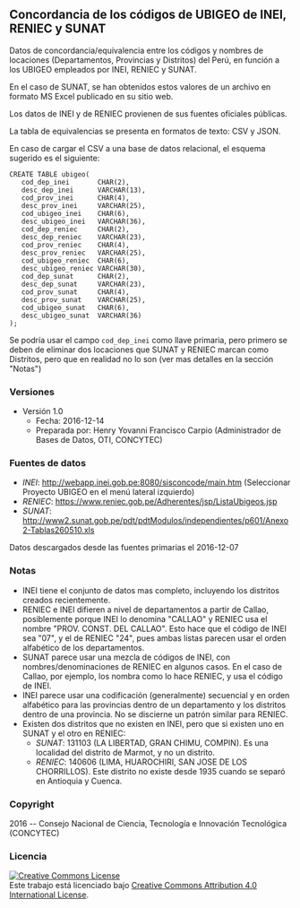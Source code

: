 ## Concordancia de los códigos de UBIGEO de INEI, RENIEC y SUNAT

Datos de concordancia/equivalencia entre los códigos y nombres de locaciones
(Departamentos, Provincias y Distritos) del Perú, en función a los UBIGEO empleados
por INEI, RENIEC y SUNAT.

En el caso de SUNAT, se han obtenidos estos valores de un archivo en formato
MS Excel publicado en su sitio web.

Los datos de INEI y de RENIEC provienen de sus fuentes oficiales públicas.

La tabla de equivalencias se presenta en formatos de texto: CSV y JSON. 

En caso de cargar el CSV a una base de datos relacional, el esquema sugerido es el siguiente:

```{sql}
CREATE TABLE ubigeo(
   cod_dep_inei       CHAR(2),
   desc_dep_inei      VARCHAR(13),
   cod_prov_inei      CHAR(4),
   desc_prov_inei     VARCHAR(25),
   cod_ubigeo_inei    CHAR(6),
   desc_ubigeo_inei   VARCHAR(36),
   cod_dep_reniec     CHAR(2),
   desc_dep_reniec    VARCHAR(23),
   cod_prov_reniec    CHAR(4),
   desc_prov_reniec   VARCHAR(25),
   cod_ubigeo_reniec  CHAR(6),
   desc_ubigeo_reniec VARCHAR(30),
   cod_dep_sunat      CHAR(2),
   desc_dep_sunat     VARCHAR(23),
   cod_prov_sunat     CHAR(4),
   desc_prov_sunat    VARCHAR(25),
   cod_ubigeo_sunat   CHAR(6),
   desc_ubigeo_sunat  VARCHAR(36)
);
```

Se podría usar el campo `cod_dep_inei` como llave primaria, pero primero se 
deben de eliminar dos locaciones que SUNAT y RENIEC marcan como Distritos, pero
que en realidad no lo son (ver mas detalles en la sección "Notas")

### Versiones
- Versión 1.0
	- Fecha: 2016-12-14
	- Preparada por: Henry Yovanni Francisco Carpio
      (Administrador de Bases de Datos, OTI, CONCYTEC)

### Fuentes de datos 

- *INEI*:
  http://webapp.inei.gob.pe:8080/sisconcode/main.htm (Seleccionar Proyecto UBIGEO en el menú lateral izquierdo)
- *RENIEC*:
  https://www.reniec.gob.pe/Adherentes/jsp/ListaUbigeos.jsp
- *SUNAT*:
  http://www2.sunat.gob.pe/pdt/pdtModulos/independientes/p601/Anexo2-Tablas260510.xls

Datos descargados desde las fuentes primarias el 2016-12-07

### Notas

- INEI tiene el conjunto de datos mas completo, incluyendo los distritos
  creados recientemente.
- RENIEC e INEI difieren a nivel de departamentos a partir de Callao,
  posiblemente porque INEI lo denomina "CALLAO" y RENIEC usa el nombre
  "PROV. CONST. DEL CALLAO". Esto hace que el código de INEI sea "07",
  y el de RENIEC "24", pues ambas listas parecen usar el orden alfabético
  de los departamentos.
- SUNAT parece usar una mezcla de códigos de INEI, con nombres/denominaciones
  de RENIEC en algunos casos. En el caso de Callao, por ejemplo, los nombra
  como lo hace RENIEC, y usa el código de INEI.
- INEI parece usar una codificación (generalmente) secuencial y en orden
  alfabético para las provincias dentro de un departamento y los distritos
  dentro de una provincia. No se discierne un patrón similar para RENIEC.
- Existen dos distritos que no existen en INEI, pero que si existen uno en 
  SUNAT y el otro en RENIEC:
	- *SUNAT*: 131103 (LA LIBERTAD, GRAN CHIMU, COMPIN). Es una localidad del
      distrito de Marmot, y no un distrito.
    - *RENIEC*: 140606 (LIMA, HUAROCHIRI, SAN JOSE DE LOS CHORRILLOS). Este
      distrito no existe desde 1935 cuando se separó en Antioquia y Cuenca.

### Copyright

2016 -- Consejo Nacional de Ciencia, Tecnología e Innovación Tecnológica (CONCYTEC)

### Licencia

<a rel="license" href="http://creativecommons.org/licenses/by/4.0/"><img
alt="Creative Commons License" style="border-width:0"
src="https://i.creativecommons.org/l/by/4.0/88x31.png" /></a><br />Este trabajo
está licenciado bajo <a rel="license"
href="http://creativecommons.org/licenses/by/4.0/">Creative Commons Attribution
4.0 International License</a>.
